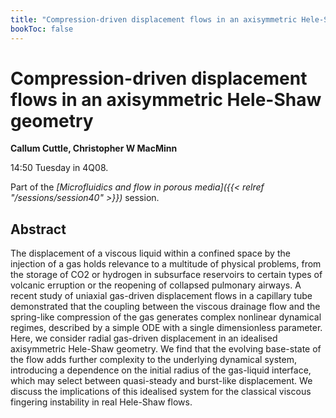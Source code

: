 ```yaml
---
title: "Compression-driven displacement flows in an axisymmetric Hele-Shaw geometry"
bookToc: false
---
```


# Compression-driven displacement flows in an axisymmetric Hele-Shaw geometry

**Callum Cuttle, Christopher W MacMinn**

14:50 Tuesday in 4Q08.

Part of the *[Microfluidics and flow in porous media]({{< relref "/sessions/session40" >}})* session.

## Abstract

The displacement of a viscous liquid within a confined space by the injection of a gas holds relevance to a multitude of physical problems, from the storage of CO2 or hydrogen in subsurface reservoirs to certain types of volcanic erruption or the reopening of collapsed pulmonary airways. A recent study of uniaxial gas-driven displacement flows in a capillary tube demonstrated that the coupling between the viscous drainage flow and the spring-like compression of the gas generates complex nonlinear dynamical regimes, described by a simple ODE with a single dimensionless parameter. Here, we consider radial gas-driven displacement in an idealised axisymmetric Hele-Shaw geometry. We find that the evolving base-state of the flow adds further complexity to the underlying dynamical system, introducing a dependence on the initial radius of the gas-liquid interface, which may select between quasi-steady and burst-like displacement. We discuss the implications of this idealised system for the classical viscous fingering instability in real Hele-Shaw flows.


